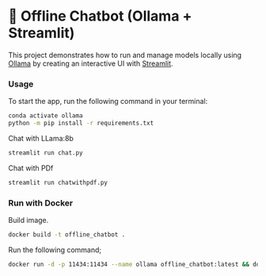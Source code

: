 # 🚀 Offline Chatbot (Ollama + Streamlit)

This project demonstrates how to run and manage models locally using [Ollama](https://ollama.com/) by creating an interactive UI with [Streamlit](https://streamlit.io).

### Usage
To start the app, run the following command in your terminal:

```bash
conda activate ollama
python -m pip install -r requirements.txt
```


Chat with LLama:8b
```bash
streamlit run chat.py
```

Chat with PDf
```bash
streamlit run chatwithpdf.py
```


### Run with Docker 
Build image.
```bash
docker build -t offline_chatbot .
```
Run the following command;
```bash
docker run -d -p 11434:11434 --name ollama offline_chatbot:latest && docker exec -it ollama streamlit run chat.py
```